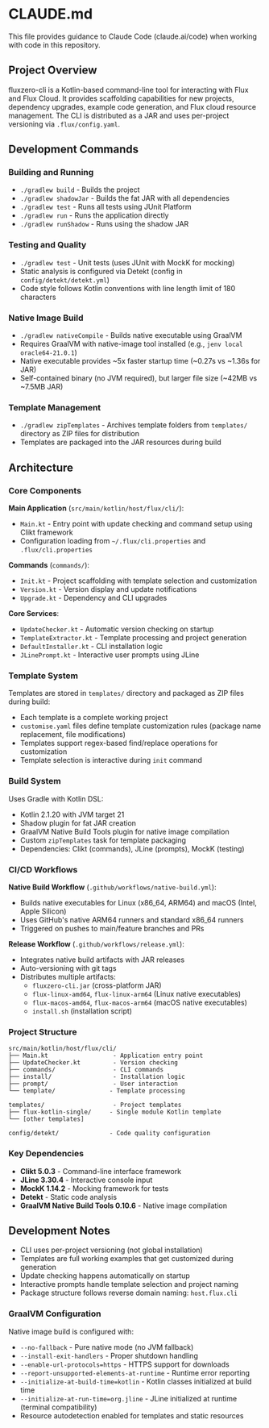 # CLAUDE.md

This file provides guidance to Claude Code (claude.ai/code) when working with code in this repository.

## Project Overview

fluxzero-cli is a Kotlin-based command-line tool for interacting with Flux and Flux Cloud. It provides scaffolding capabilities for new projects, dependency upgrades, example code generation, and Flux cloud resource management. The CLI is distributed as a JAR and uses per-project versioning via `.flux/config.yaml`.

## Development Commands

### Building and Running
- `./gradlew build` - Builds the project
- `./gradlew shadowJar` - Builds the fat JAR with all dependencies
- `./gradlew test` - Runs all tests using JUnit Platform
- `./gradlew run` - Runs the application directly
- `./gradlew runShadow` - Runs using the shadow JAR

### Testing and Quality
- `./gradlew test` - Unit tests (uses JUnit with MockK for mocking)
- Static analysis is configured via Detekt (config in `config/detekt/detekt.yml`)
- Code style follows Kotlin conventions with line length limit of 180 characters

### Native Image Build
- `./gradlew nativeCompile` - Builds native executable using GraalVM
- Requires GraalVM with native-image tool installed (e.g., `jenv local oracle64-21.0.1`)
- Native executable provides ~5x faster startup time (~0.27s vs ~1.36s for JAR)
- Self-contained binary (no JVM required), but larger file size (~42MB vs ~7.5MB JAR)

### Template Management
- `./gradlew zipTemplates` - Archives template folders from `templates/` directory as ZIP files for distribution
- Templates are packaged into the JAR resources during build

## Architecture

### Core Components

**Main Application** (`src/main/kotlin/host/flux/cli/`):
- `Main.kt` - Entry point with update checking and command setup using Clikt framework
- Configuration loading from `~/.flux/cli.properties` and `.flux/cli.properties`

**Commands** (`commands/`):
- `Init.kt` - Project scaffolding with template selection and customization
- `Version.kt` - Version display and update notifications  
- `Upgrade.kt` - Dependency and CLI upgrades

**Core Services**:
- `UpdateChecker.kt` - Automatic version checking on startup
- `TemplateExtractor.kt` - Template processing and project generation
- `DefaultInstaller.kt` - CLI installation logic
- `JLinePrompt.kt` - Interactive user prompts using JLine

### Template System

Templates are stored in `templates/` directory and packaged as ZIP files during build:
- Each template is a complete working project
- `customise.yaml` files define template customization rules (package name replacement, file modifications)
- Templates support regex-based find/replace operations for customization
- Template selection is interactive during `init` command

### Build System

Uses Gradle with Kotlin DSL:
- Kotlin 2.1.20 with JVM target 21
- Shadow plugin for fat JAR creation
- GraalVM Native Build Tools plugin for native image compilation
- Custom `zipTemplates` task for template packaging
- Dependencies: Clikt (commands), JLine (prompts), MockK (testing)

### CI/CD Workflows

**Native Build Workflow** (`.github/workflows/native-build.yml`):
- Builds native executables for Linux (x86_64, ARM64) and macOS (Intel, Apple Silicon)
- Uses GitHub's native ARM64 runners and standard x86_64 runners
- Triggered on pushes to main/feature branches and PRs

**Release Workflow** (`.github/workflows/release.yml`):
- Integrates native build artifacts with JAR releases
- Auto-versioning with git tags
- Distributes multiple artifacts:
  - `fluxzero-cli.jar` (cross-platform JAR)
  - `flux-linux-amd64`, `flux-linux-arm64` (Linux native executables)
  - `flux-macos-amd64`, `flux-macos-arm64` (macOS native executables)
  - `install.sh` (installation script)

### Project Structure

```
src/main/kotlin/host/flux/cli/
├── Main.kt                  - Application entry point
├── UpdateChecker.kt         - Version checking
├── commands/                - CLI commands
├── install/                 - Installation logic  
├── prompt/                  - User interaction
└── template/               - Template processing

templates/                   - Project templates
├── flux-kotlin-single/     - Single module Kotlin template
└── [other templates]

config/detekt/              - Code quality configuration
```

### Key Dependencies

- **Clikt 5.0.3** - Command-line interface framework
- **JLine 3.30.4** - Interactive console input
- **MockK 1.14.2** - Mocking framework for tests
- **Detekt** - Static code analysis
- **GraalVM Native Build Tools 0.10.6** - Native image compilation

## Development Notes

- CLI uses per-project versioning (not global installation)
- Templates are full working examples that get customized during generation
- Update checking happens automatically on startup
- Interactive prompts handle template selection and project naming
- Package structure follows reverse domain naming: `host.flux.cli`

### GraalVM Configuration

Native image build is configured with:
- `--no-fallback` - Pure native mode (no JVM fallback)
- `--install-exit-handlers` - Proper shutdown handling
- `--enable-url-protocols=https` - HTTPS support for downloads
- `--report-unsupported-elements-at-runtime` - Runtime error reporting
- `--initialize-at-build-time=kotlin` - Kotlin classes initialized at build time
- `--initialize-at-run-time=org.jline` - JLine initialized at runtime (terminal compatibility)
- Resource autodetection enabled for templates and static resources